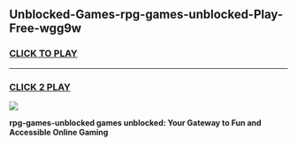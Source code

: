 
## Unblocked-Games-rpg-games-unblocked-Play-Free-wgg9w
<h3>
<a href="https://premium76.site?title=rpg-games-unblocked&ref=20A">CLICK TO PLAY</a></h3>
<hr>

<h3>
<a href="https://premium76.site?title=rpg-games-unblocked&ref=20A">CLICK 2 PLAY</a>
  
</h3>

<a href="https://premium76.site?title=rpg-games-unblocked&ref=20A"><img src="https://clearcache.store/games.png"></a>


**rpg-games-unblocked games unblocked: Your Gateway to Fun and Accessible Online Gaming**
